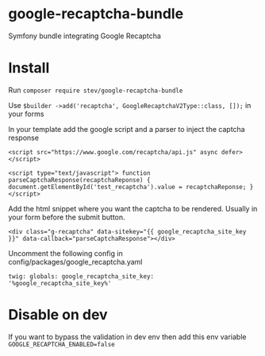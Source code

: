 # google-recaptcha-bundle

Symfony bundle integrating Google Recaptcha

# Install

Run `composer require stev/google-recaptcha-bundle`

Use `$builder ->add('recaptcha', GoogleRecaptchaV2Type::class, []);` in your forms

In your template add the google script and a parser to inject the captcha response

`<script src="https://www.google.com/recaptcha/api.js" async defer></script>`

`<script type="text/javascript">
        function parseCaptchaResponse(recaptchaReponse) {
            document.getElementById('test_recaptcha').value = recaptchaReponse;
        }
    </script>`

Add the html snippet where you want the captcha to be rendered. Usually in your form before the submit button.

`<div class="g-recaptcha" data-sitekey="{{ google_recaptcha_site_key }}" data-callback="parseCaptchaResponse"></div>`

Uncomment the following config in config/packages/google_recaptcha.yaml

`twig:
    globals:
        google_recaptcha_site_key: '%google_recaptcha_site_key%'`

# Disable on dev

If you want to bypass the validation in dev env then add this env variable `GOOGLE_RECAPTCHA_ENABLED=false`